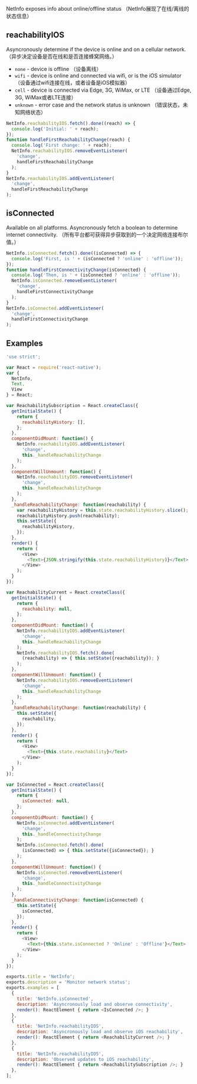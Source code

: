 NetInfo exposes info about online/offline status
（NetInfo展现了在线/离线的状态信息）
## reachabilityIOS 

Asyncronously determine if the device is online and on a cellular network.
（异步决定设备是否在线和是否连接蜂窝网络。）

* `none` - device is offline （设备离线）
* `wifi` - device is online and connected via wifi, or is the iOS simulator （设备通过wifi连接在线，或者设备是iOS模拟器）
* `cell` - device is connected via Edge, 3G, WiMax, or LTE （设备通过Edge, 3G, WiMax或者LTE连接）
* `unknown` - error case and the network status is unknown （错误状态，未知网络状态）

```javascript
NetInfo.reachabilityIOS.fetch().done((reach) => {
  console.log('Initial: ' + reach);
});
function handleFirstReachabilityChange(reach) {
  console.log('First change: ' + reach);
  NetInfo.reachabilityIOS.removeEventListener(
    'change',
    handleFirstReachabilityChange
  );
}
NetInfo.reachabilityIOS.addEventListener(
  'change',
  handleFirstReachabilityChange
);
```

## isConnected 

Available on all platforms. Asyncronously fetch a boolean to determine internet connectivity.
（所有平台都可获得异步获取到的一个决定网络连接布尔值。）

```javascript
NetInfo.isConnected.fetch().done((isConnected) => {
  console.log('First, is ' + (isConnected ? 'online' : 'offline'));
});
function handleFirstConnectivityChange(isConnected) {
  console.log('Then, is ' + (isConnected ? 'online' : 'offline'));
  NetInfo.isConnected.removeEventListener(
    'change',
    handleFirstConnectivityChange
  );
}
NetInfo.isConnected.addEventListener(
  'change',
  handleFirstConnectivityChange
);
```

## Examples 

```javascript
'use strict';

var React = require('react-native');
var {
  NetInfo,
  Text,
  View
} = React;

var ReachabilitySubscription = React.createClass({
  getInitialState() {
    return {
      reachabilityHistory: [],
    };
  },
  componentDidMount: function() {
    NetInfo.reachabilityIOS.addEventListener(
      'change',
      this._handleReachabilityChange
    );
  },
  componentWillUnmount: function() {
    NetInfo.reachabilityIOS.removeEventListener(
      'change',
      this._handleReachabilityChange
    );
  },
  _handleReachabilityChange: function(reachability) {
    var reachabilityHistory = this.state.reachabilityHistory.slice();
    reachabilityHistory.push(reachability);
    this.setState({
      reachabilityHistory,
    });
  },
  render() {
    return (
      <View>
        <Text>{JSON.stringify(this.state.reachabilityHistory)}</Text>
      </View>
    );
  }
});

var ReachabilityCurrent = React.createClass({
  getInitialState() {
    return {
      reachability: null,
    };
  },
  componentDidMount: function() {
    NetInfo.reachabilityIOS.addEventListener(
      'change',
      this._handleReachabilityChange
    );
    NetInfo.reachabilityIOS.fetch().done(
      (reachability) => { this.setState({reachability}); }
    );
  },
  componentWillUnmount: function() {
    NetInfo.reachabilityIOS.removeEventListener(
      'change',
      this._handleReachabilityChange
    );
  },
  _handleReachabilityChange: function(reachability) {
    this.setState({
      reachability,
    });
  },
  render() {
    return (
      <View>
        <Text>{this.state.reachability}</Text>
      </View>
    );
  }
});

var IsConnected = React.createClass({
  getInitialState() {
    return {
      isConnected: null,
    };
  },
  componentDidMount: function() {
    NetInfo.isConnected.addEventListener(
      'change',
      this._handleConnectivityChange
    );
    NetInfo.isConnected.fetch().done(
      (isConnected) => { this.setState({isConnected}); }
    );
  },
  componentWillUnmount: function() {
    NetInfo.isConnected.removeEventListener(
      'change',
      this._handleConnectivityChange
    );
  },
  _handleConnectivityChange: function(isConnected) {
    this.setState({
      isConnected,
    });
  },
  render() {
    return (
      <View>
        <Text>{this.state.isConnected ? 'Online' : 'Offline'}</Text>
      </View>
    );
  }
});

exports.title = 'NetInfo';
exports.description = 'Monitor network status';
exports.examples = [
  {
    title: 'NetInfo.isConnected',
    description: 'Asyncronously load and observe connectivity',
    render(): ReactElement { return <IsConnected />; }
  },
  {
    title: 'NetInfo.reachabilityIOS',
    description: 'Asyncronously load and observe iOS reachability',
    render(): ReactElement { return <ReachabilityCurrent />; }
  },
  {
    title: 'NetInfo.reachabilityIOS',
    description: 'Observed updates to iOS reachability',
    render(): ReactElement { return <ReachabilitySubscription />; }
  },
];
```